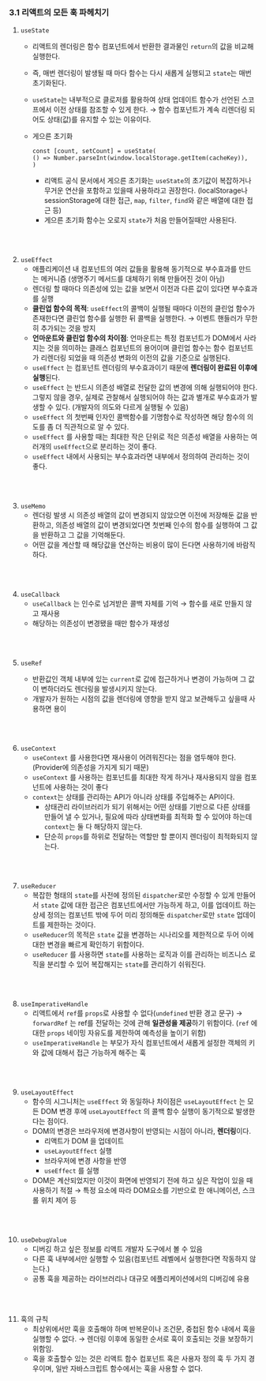 ### 3.1 리액트의 모든 훅 파헤치기

1. `useState`
    - 리액트의 렌더링은 함수 컴포넌트에서 반환한 결과물인 `return`의 값을 비교해 실행한다.
    - 즉, 매번 렌더링이 발생될 때 마다 함수는 다시 새롭게 실행되고 `state`는 매번 초기화된다.
    - `useState`는 내부적으로 클로저를 활용하여 상태 업데이트 함수가 선언된 스코프에서 이전 상태를 참조할 수 있게 한다. → 함수 컴포넌트가 계속 리렌더링 되어도 상태(값)를 유지할 수 있는 이유이다.
    - 게으른 초기화
        
        ```tsx
        const [count, setCount] = useState(
        () => Number.parseInt(window.localStorage.getItem(cacheKey)),
        )
        ```
        
        - 리액트 공식 문서에서 게으른 초기화는 `useState`의 초기값이 복잡하거나 무거운 연산을 포함하고 있을때 사용하라고 권장한다. (localStorage나 sessionStorage에 대한 접근, `map`, `filter`, `find`와 같은 배열에 대한 접근 등)
        - 게으른 초기화 함수는 오로지 `state`가 처음 만들어질때만 사용된다.

<br/>
<br/>

2. `useEffect`
    - 애플리케이션 내 컴포넌트의 여러 값들을 활용해 동기적으로 부수효과를 만드는 메커니즘 (생명주기 메서드를 대체하기 위해 만들어진 것이 아님)
    - 렌더링 할 때마다 의존성에 있는 값을 보면서 이전과 다른 값이 있다면 부수효과를 실행
    - **클린업 함수의 목적**: `useEffect`의 콜백이 실행될 때마다 이전의 클린업 함수가 존재한다면 클린업 함수를 실행한 뒤 콜백을 실행한다. → 이벤트 핸들러가 무한히 추가되는 것을 방지
    - **언마운트와 클린업 함수의 차이점**: 언마운트는 특정 컴포넌트가 DOM에서 사라지는 것을 의미하는 클래스 컴포넌트의 용어이며 클린업 함수는 함수 컴포넌트가 리렌더링 되었을 때 의존성 변화의 이전의 값을 기준으로 실행된다.
    - `useEffect` 는 컴포넌트 렌더링의 부수효과이기 때문에 **렌더링이 완료된 이후에 실행**된다.
    - `useEffect` 는 반드시 의존성 배열로 전달한 값의 변경에 의해 실행되어야 한다. 그렇지 않을 경우, 실제로 관찰해서 실행되어야 하는 값과 별개로 부수효과가 발생할 수 있다. (개발자의 의도와 다르게 실행될 수 있음)
    - `useEffect` 의 첫번째 인자인 콜백함수를 기명함수로 작성하면 해당 함수의 의도를 좀 더 직관적으로 알 수 있다.
    - `useEffect` 를 사용할 때는 최대한 작은 단위로 적은 의존성 배열을 사용하는 여러개의 `useEffect`으로 분리하는 것이 좋다.
    - `useEffect` 내에서 사용되는 부수효과라면 내부에서 정의하여 관리하는 것이 좋다.

<br/>
<br/>

3. `useMemo`
    - 렌더링 발생 시 의존성 배열의 값이 변경되지 않았으면 이전에 저장해둔 값을 반환하고, 의존성 배열의 값이 변경되었다면 첫번째 인수의 함수를 실행하여 그 값을 반환하고 그 값을 기억해둔다.
    - 어떤 값을 계산할 때 해당값을 연산하는 비용이 많이 든다면 사용하기에 바람직하다.

<br/>
<br/>


4. `useCallback`
    - `useCallback` 는 인수로 넘겨받은 콜백 자체를 기억 → 함수를 새로 만들지 않고 재사용
    - 해당하는 의존성이 변경됐을 때만 함수가 재생성

<br/>
<br/>


5. `useRef`

    - 반환값인 객체 내부에 있는 `current`로 값에 접근하거나 변경이 가능하며 그 값이 변하더라도 렌더링을 발생시키지 않는다.
    - 개발자가 원하는 시점의 값을 렌더링에 영향을 받지 않고 보관해두고 싶을때 사용하면 용이

<br/>
<br/>

6. `useContext`
    - `useContext` 를 사용한다면 재사용이 어려워진다는 점을 염두해야 한다. (Provider에 의존성을 가지게 되기 때문)
    - `useContext` 를 사용하는 컴포넌트를 최대한 작게 하거나 재사용되지 않을 컴포넌트에 사용하는 것이 좋다
    - `context`는 상태를 관리하는 API가 아니라 상태를 주입해주는 API이다.
        - 상태관리 라이브러리가 되기 위해서는 어떤 상태를 기반으로 다른 상태를 만들어 낼 수 있거나, 필요에 따라 상태변화를 최적화 할 수 있어야 하는데 `context`는 둘 다 해당하지 않는다.
        - 단순히 `props`를 하위로 전달하는 역할만 할 뿐이지 렌더링이 최적화되지 않는다.

<br/>
<br/>

7. `useReducer`
    - 복잡한 형태의 `state`를 사전에 정의된 `dispatcher`로만 수정할 수 있게 만들어서 `state` 값에 대한 접근은 컴포넌트에서만 가능하게 하고, 이를 업데이트 하는 상세 정의는 컴포넌트 밖에 두어 미리 정의해둔 `dispatcher`로만 `state` 업데이트를 제한하는 것이다.
    - `useReducer`의 목적은 `state` 값을 변경하는 시나리오를 제한적으로 두어 이에 대한 변경을 빠르게 확인하기 위함이다.
    - `useReducer` 를 사용하면 `state`를 사용하는 로직과 이를 관리하는 비즈니스 로직을 분리할 수 있어 복잡해지는 `state`를 관리하기 쉬워진다.

<br/>
<br/>

8. `useImperativeHandle`
    - 리액트에서 `ref`를 `props`로 사용할 수 없다(`undefined` 반환 경고 문구) → `forwardRef` 는 ref를 전달하는 것에 관해 **일관성을 제공**하기 위함이다. (`ref` 에 대한 `props` 네이밍 자유도를 제한하여 예측성을 높이기 위함)
    - `useImperativeHandle` 는 부모가 자식 컴포넌트에서 새롭게 설정한 객체의 키와 값에 대해서 접근 가능하게 해주는 훅

<br/>
<br/>

9. `useLayoutEffect`
    - 함수의 시그니처는 `useEffect` 와 동일하나 차이점은 `useLayoutEffect` 는 모든 DOM 변경 후에 `useLayoutEffect` 의 콜백 함수 실행이 동기적으로 발생한다는 점이다.
    - DOM의 변경은 브라우저에 변경사항이 반영되는 시점이 아니라, **렌더링**이다.
        - 리액트가 DOM 을 업데이트
        - `useLayoutEffect` 실행
        - 브라우저에 변경 사항을 반영
        - `useEffect` 를 실행
    - DOM은 계산되었지만 이것이 화면에 반영되기 전에 하고 싶은 작업이 있을 때 사용하기 적절 → 특정 요소에 따라 DOM요소를 기반으로 한 애니메이션, 스크롤 위치 제어 등

<br/>
<br/>

10. `useDebugValue`
    - 디버깅 하고 싶은 정보를 리액트 개발자 도구에서 볼 수 있음
    - 다른 훅 내부에서만 실행할 수 있음(컴포넌트 레벨에서 실행한다면 작동하지 않는다.)
    - 공통 훅을 제공하는 라이브러리나 대규모 에플리케이션에서의 디버깅에 유용

<br/>
<br/>

11. 훅의 규칙
    - 최상위에서만 훅을 호출해야 하며 반복문이나 조건문, 중첩된 함수 내에서 훅을 실행할 수 없다. → 렌더링 이후에 동일한 순서로 훅이 호출되는 것을 보장하기 위함임.
    - 훅을 호출할수 있는 것은 리액트 함수 컴포넌트 혹은 사용자 정의 훅 두 가지 경우이며, 일반 자바스크립트 함수에서는 훅을 사용할 수 없다.

